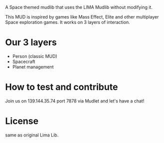 A Space themed mudlib that uses the LIMA Mudlib without modifying it. 

This MUD is inspired by games like Mass Effect, Elite and other multiplayer Space exploration games. 
It works on 3 layers of interaction.
# Our 3 layers
- Person (classic MUD)
- Spacecraft
- Planet management

# How to test and contribute
Join us on 139.144.35.74 port 7878 via Mudlet and let's have a chat!

# License
same as original Lima Lib.
